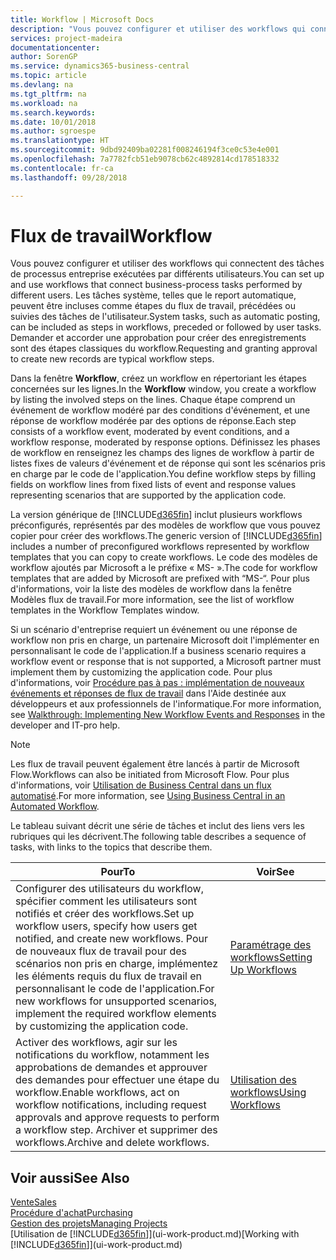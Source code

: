 ```yaml
---
title: Workflow | Microsoft Docs
description: "Vous pouvez configurer et utiliser des workflows qui connectent des tâches de processus entreprise exécutées par différents utilisateurs. Les tâches système, telles que le report automatique, peuvent être incluses comme étapes du flux de travail, précédées ou suivies des tâches de l'utilisateur. Demander et accorder une approbation pour créer des enregistrements sont des étapes classiques du workflow."
services: project-madeira
documentationcenter: 
author: SorenGP
ms.service: dynamics365-business-central
ms.topic: article
ms.devlang: na
ms.tgt_pltfrm: na
ms.workload: na
ms.search.keywords: 
ms.date: 10/01/2018
ms.author: sgroespe
ms.translationtype: HT
ms.sourcegitcommit: 9dbd92409ba02281f008246194f3ce0c53e4e001
ms.openlocfilehash: 7a7782fcb51eb9078cb62c4892814cd178518332
ms.contentlocale: fr-ca
ms.lasthandoff: 09/28/2018

---
```

# <a name="workflow"></a><span data-ttu-id="5bbc8-105">Flux de travail</span><span class="sxs-lookup"><span data-stu-id="5bbc8-105">Workflow</span></span>
<span data-ttu-id="5bbc8-106">Vous pouvez configurer et utiliser des workflows qui connectent des tâches de processus entreprise exécutées par différents utilisateurs.</span><span class="sxs-lookup"><span data-stu-id="5bbc8-106">You can set up and use workflows that connect business-process tasks performed by different users.</span></span> <span data-ttu-id="5bbc8-107">Les tâches système, telles que le report automatique, peuvent être incluses comme étapes du flux de travail, précédées ou suivies des tâches de l'utilisateur.</span><span class="sxs-lookup"><span data-stu-id="5bbc8-107">System tasks, such as automatic posting, can be included as steps in workflows, preceded or followed by user tasks.</span></span> <span data-ttu-id="5bbc8-108">Demander et accorder une approbation pour créer des enregistrements sont des étapes classiques du workflow.</span><span class="sxs-lookup"><span data-stu-id="5bbc8-108">Requesting and granting approval to create new records are typical workflow steps.</span></span>  

 <span data-ttu-id="5bbc8-109">Dans la fenêtre **Workflow**, créez un workflow en répertoriant les étapes concernées sur les lignes.</span><span class="sxs-lookup"><span data-stu-id="5bbc8-109">In the **Workflow** window, you create a workflow by listing the involved steps on the lines.</span></span> <span data-ttu-id="5bbc8-110">Chaque étape comprend un événement de workflow modéré par des conditions d'événement, et une réponse de workflow modérée par des options de réponse.</span><span class="sxs-lookup"><span data-stu-id="5bbc8-110">Each step consists of a workflow event, moderated by event conditions, and a workflow response, moderated by response options.</span></span> <span data-ttu-id="5bbc8-111">Définissez les phases de workflow en renseignez les champs des lignes de workflow à partir de listes fixes de valeurs d'événement et de réponse qui sont les scénarios pris en charge par le code de l'application.</span><span class="sxs-lookup"><span data-stu-id="5bbc8-111">You define workflow steps by filling fields on workflow lines from fixed lists of event and response values representing scenarios that are supported by the application code.</span></span>  

 <span data-ttu-id="5bbc8-112">La version générique de [!INCLUDE[d365fin](includes/d365fin_md.md)] inclut plusieurs workflows préconfigurés, représentés par des modèles de workflow que vous pouvez copier pour créer des workflows.</span><span class="sxs-lookup"><span data-stu-id="5bbc8-112">The generic version of [!INCLUDE[d365fin](includes/d365fin_md.md)] includes a number of preconfigured workflows represented by workflow templates that you can copy to create workflows.</span></span> <span data-ttu-id="5bbc8-113">Le code des modèles de workflow ajoutés par Microsoft a le préfixe « MS- ».</span><span class="sxs-lookup"><span data-stu-id="5bbc8-113">The code for workflow templates that are added by Microsoft are prefixed with “MS-“.</span></span> <span data-ttu-id="5bbc8-114">Pour plus d'informations, voir la liste des modèles de workflow dans la fenêtre Modèles flux de travail.</span><span class="sxs-lookup"><span data-stu-id="5bbc8-114">For more information, see the list of workflow templates in the Workflow Templates window.</span></span>  

 <span data-ttu-id="5bbc8-115">Si un scénario d'entreprise requiert un événement ou une réponse de workflow non pris en charge, un partenaire Microsoft doit l'implémenter en personnalisant le code de l'application.</span><span class="sxs-lookup"><span data-stu-id="5bbc8-115">If a business scenario requires a workflow event or response that is not supported, a Microsoft partner must implement them by customizing the application code.</span></span> <span data-ttu-id="5bbc8-116">Pour plus d'informations, voir [Procédure pas à pas : implémentation de nouveaux événements et réponses de flux de travail](/dynamics-nav/Walkthrough--Implementing-New-Workflow-Events-and-Responses) dans l'Aide destinée aux développeurs et aux professionnels de l'informatique.</span><span class="sxs-lookup"><span data-stu-id="5bbc8-116">For more information, see [Walkthrough: Implementing New Workflow Events and Responses](/dynamics-nav/Walkthrough--Implementing-New-Workflow-Events-and-Responses) in the developer and IT-pro help.</span></span>

> [!NOTE]  
> <span data-ttu-id="5bbc8-117">Les flux de travail peuvent également être lancés à partir de Microsoft Flow.</span><span class="sxs-lookup"><span data-stu-id="5bbc8-117">Workflows can also be initiated from Microsoft Flow.</span></span> <span data-ttu-id="5bbc8-118">Pour plus d'informations, voir [Utilisation de Business Central dans un flux automatisé](across-how-use-financials-data-source-flow.md).</span><span class="sxs-lookup"><span data-stu-id="5bbc8-118">For more information, see [Using Business Central in an Automated Workflow](across-how-use-financials-data-source-flow.md).</span></span>  

 <span data-ttu-id="5bbc8-119">Le tableau suivant décrit une série de tâches et inclut des liens vers les rubriques qui les décrivent.</span><span class="sxs-lookup"><span data-stu-id="5bbc8-119">The following table describes a sequence of tasks, with links to the topics that describe them.</span></span>  

|<span data-ttu-id="5bbc8-120">**Pour**</span><span class="sxs-lookup"><span data-stu-id="5bbc8-120">**To**</span></span>|<span data-ttu-id="5bbc8-121">**Voir**</span><span class="sxs-lookup"><span data-stu-id="5bbc8-121">**See**</span></span>|  
|------------|-------------|  
|<span data-ttu-id="5bbc8-122">Configurer des utilisateurs du workflow, spécifier comment les utilisateurs sont notifiés et créer des workflows.</span><span class="sxs-lookup"><span data-stu-id="5bbc8-122">Set up workflow users, specify how users get notified, and create new workflows.</span></span> <span data-ttu-id="5bbc8-123">Pour de nouveaux flux de travail pour des scénarios non pris en charge, implémentez les éléments requis du flux de travail en personnalisant le code de l'application.</span><span class="sxs-lookup"><span data-stu-id="5bbc8-123">For new workflows for unsupported scenarios, implement the required workflow elements by customizing the application code.</span></span>|[<span data-ttu-id="5bbc8-124">Paramétrage des workflows</span><span class="sxs-lookup"><span data-stu-id="5bbc8-124">Setting Up Workflows</span></span>](across-set-up-workflows.md)|  
|<span data-ttu-id="5bbc8-125">Activer des workflows, agir sur les notifications du workflow, notamment les approbations de demandes et approuver des demandes pour effectuer une étape du workflow.</span><span class="sxs-lookup"><span data-stu-id="5bbc8-125">Enable workflows, act on workflow notifications, including request approvals and approve requests to perform a workflow step.</span></span> <span data-ttu-id="5bbc8-126">Archiver et supprimer des workflows.</span><span class="sxs-lookup"><span data-stu-id="5bbc8-126">Archive and delete workflows.</span></span>|[<span data-ttu-id="5bbc8-127">Utilisation des workflows</span><span class="sxs-lookup"><span data-stu-id="5bbc8-127">Using Workflows</span></span>](across-use-workflows.md)|  

## <a name="see-also"></a><span data-ttu-id="5bbc8-128">Voir aussi</span><span class="sxs-lookup"><span data-stu-id="5bbc8-128">See Also</span></span>  
[<span data-ttu-id="5bbc8-129">Vente</span><span class="sxs-lookup"><span data-stu-id="5bbc8-129">Sales</span></span>](sales-manage-sales.md)  
[<span data-ttu-id="5bbc8-130">Procédure d'achat</span><span class="sxs-lookup"><span data-stu-id="5bbc8-130">Purchasing</span></span>](purchasing-manage-purchasing.md)  
[<span data-ttu-id="5bbc8-131">Gestion des projets</span><span class="sxs-lookup"><span data-stu-id="5bbc8-131">Managing Projects</span></span>](projects-manage-projects.md)  
<span data-ttu-id="5bbc8-132">[Utilisation de [!INCLUDE[d365fin](includes/d365fin_md.md)]](ui-work-product.md)</span><span class="sxs-lookup"><span data-stu-id="5bbc8-132">[Working with [!INCLUDE[d365fin](includes/d365fin_md.md)]](ui-work-product.md)</span></span>

